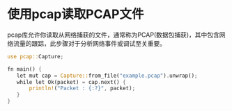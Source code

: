 # 使用pcap读取PCAP文件


pcap库允许你读取从网络捕获的文件，通常称为PCAP(数据包捕获)，其中包含网络流量的跟踪，此步骤对于分析网络事件或调试至关重要。

```rust
use pcap::Capture;

fn main() {
   let mut cap = Capture::from_file("example.pcap").unwrap();
   while let Ok(packet) = cap.next() {
       println!("Packet : {:?}", packet);
   }
}
```